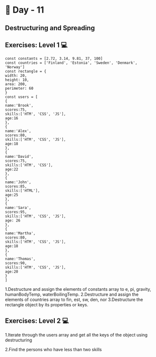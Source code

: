 # 🔖 Day - 11

## Destructuring and Spreading

## Exercises: Level 1 💻

    const constants = [2.72, 3.14, 9.81, 37, 100]
    const countries = ['Finland', 'Estonia', 'Sweden', 'Denmark', 'Norway']
    const rectangle = {
    width: 20,
    height: 10,
    area: 200,
    perimeter: 60
    }
    const users = [
    {
    name:'Brook',
    scores:75,
    skills:['HTM', 'CSS', 'JS'],
    age:16
    },
    {
    name:'Alex',
    scores:80,
    skills:['HTM', 'CSS', 'JS'],
    age:18
    },
    {
    name:'David',
    scores:75,
    skills:['HTM', 'CSS'],
    age:22
    },
    {
    name:'John',
    scores:85,
    skills:['HTML'],
    age:25
    },
    {
    name:'Sara',
    scores:95,
    skills:['HTM', 'CSS', 'JS'],
    age: 26
    },
    {
    name:'Martha',
    scores:80,
    skills:['HTM', 'CSS', 'JS'],
    age:18
    },
    {
    name:'Thomas',
    scores:90,
    skills:['HTM', 'CSS', 'JS'],
    age:20
    }
    ]


  1.Destructure and assign the elements of constants array to e, pi, gravity, humanBodyTemp, waterBoilingTemp.
  2.Destructure and assign the elements of countries array to fin, est, sw, den, nor
  3.Destructure the rectangle object by its properties or keys.


  ## Exercises: Level 2 💻

  
  1.Iterate through the users array and get all the keys of the object using destructuring
  
  2.Find the persons who have less than two skills

